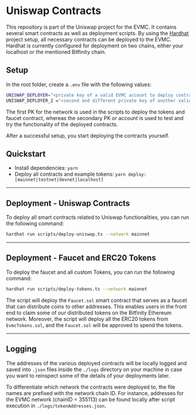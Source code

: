 # Uniswap Contracts

This repository is part of the Uniswap project for the EVMC. It contains several smart contracts as well as deployment scripts.
By using the [Hardhat](https://hardhat.org/) project setup, all necessary contracts can be deployed to
the EVMC.
Hardhat is currently configured for deployment on two chains, either your localhost or the mentioned Bitfinity chain.

## Setup

In the root folder, create a `.env` file with the following values:

``` bash
UNISWAP_DEPLOYER="<private key of a valid EVMC account to deploy contracts>"
UNISWAP_DEPLOYER_2 ="<second and different private key of another valid EVMC account to deploy contracts>"
```

The first PK for the network is used in the scripts to deploy the tokens and faucet contract, whereas the secondary PK  or account is used to test and try the functionality of the deployed contracts.

After a successful setup, you start deploying the contracts yourself.

## Quickstart

- Install dependencies: `yarn`
- Deploy all contracts and example tokens: `yarn deploy:[mainnet|testnet|devnet|localhost]`

---

## Deployment  - Uniswap Contracts

To deploy all smart contracts related to Uniswap functionalities, you can run the following command:

``` bash
hardhat run scripts/deploy-uniswap.ts --network mainnet
```

---

## Deployment - Faucet and ERC20 Tokens

To deploy the faucet and all custom Tokens, you can run the following command:

``` bash
hardhat run scripts/deploy-tokens.ts --network mainnet
```

The script will deploy the `Faucet.sol` smart contract that serves as a faucet that can distribute coins to other
addresses. This enables users in the front end to claim some of our distributed tokens on the Bitfinity Ethereum network. Moreover, the script will deploy all the ERC20 tokens from `EvmcTokens.sol`, and the `Faucet.sol` will be approved to spend the tokens.

---

## Logging

The addresses of the various deployed contracts will be locally logged and saved into `.json` files inside the `./logs`  directory on your machine in case you want to reinspect some of the details of your deployments later.

To differentiate which network the contracts were deployed to, the file names are prefixed with the network chain ID. For instance, addresses for the EVMC network (chainID = 355113) can be found locally after script execution in `./logs/tokenAddresses.json`.
